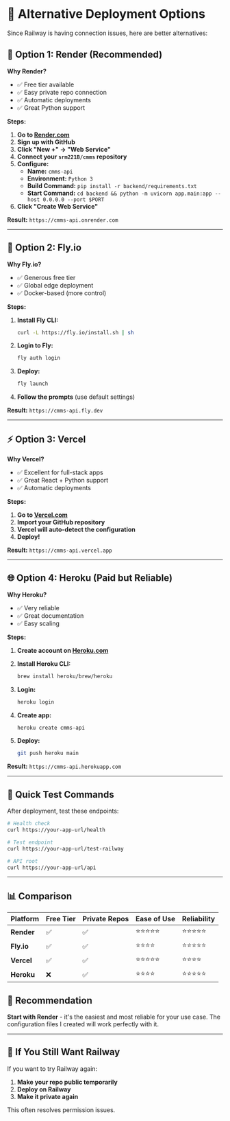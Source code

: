 # 🚀 Alternative Deployment Options

Since Railway is having connection issues, here are better alternatives:

## 🎯 **Option 1: Render (Recommended)**

**Why Render?**
- ✅ Free tier available
- ✅ Easy private repo connection
- ✅ Automatic deployments
- ✅ Great Python support

**Steps:**
1. **Go to [Render.com](https://render.com)**
2. **Sign up with GitHub**
3. **Click "New +" → "Web Service"**
4. **Connect your `srm221B/cmms` repository**
5. **Configure:**
   - **Name:** `cmms-api`
   - **Environment:** `Python 3`
   - **Build Command:** `pip install -r backend/requirements.txt`
   - **Start Command:** `cd backend && python -m uvicorn app.main:app --host 0.0.0.0 --port $PORT`
6. **Click "Create Web Service"**

**Result:** `https://cmms-api.onrender.com`

---

## 🚁 **Option 2: Fly.io**

**Why Fly.io?**
- ✅ Generous free tier
- ✅ Global edge deployment
- ✅ Docker-based (more control)

**Steps:**
1. **Install Fly CLI:**
   ```bash
   curl -L https://fly.io/install.sh | sh
   ```

2. **Login to Fly:**
   ```bash
   fly auth login
   ```

3. **Deploy:**
   ```bash
   fly launch
   ```

4. **Follow the prompts** (use default settings)

**Result:** `https://cmms-api.fly.dev`

---

## ⚡ **Option 3: Vercel**

**Why Vercel?**
- ✅ Excellent for full-stack apps
- ✅ Great React + Python support
- ✅ Automatic deployments

**Steps:**
1. **Go to [Vercel.com](https://vercel.com)**
2. **Import your GitHub repository**
3. **Vercel will auto-detect the configuration**
4. **Deploy!**

**Result:** `https://cmms-api.vercel.app`

---

## 🌐 **Option 4: Heroku (Paid but Reliable)**

**Why Heroku?**
- ✅ Very reliable
- ✅ Great documentation
- ✅ Easy scaling

**Steps:**
1. **Create account on [Heroku.com](https://heroku.com)**
2. **Install Heroku CLI:**
   ```bash
   brew install heroku/brew/heroku
   ```

3. **Login:**
   ```bash
   heroku login
   ```

4. **Create app:**
   ```bash
   heroku create cmms-api
   ```

5. **Deploy:**
   ```bash
   git push heroku main
   ```

**Result:** `https://cmms-api.herokuapp.com`

---

## 🔧 **Quick Test Commands**

After deployment, test these endpoints:

```bash
# Health check
curl https://your-app-url/health

# Test endpoint
curl https://your-app-url/test-railway

# API root
curl https://your-app-url/api
```

---

## 📊 **Comparison**

| Platform | Free Tier | Private Repos | Ease of Use | Reliability |
|----------|-----------|---------------|-------------|-------------|
| **Render** | ✅ | ✅ | ⭐⭐⭐⭐⭐ | ⭐⭐⭐⭐⭐ |
| **Fly.io** | ✅ | ✅ | ⭐⭐⭐⭐ | ⭐⭐⭐⭐⭐ |
| **Vercel** | ✅ | ✅ | ⭐⭐⭐⭐⭐ | ⭐⭐⭐⭐ |
| **Heroku** | ❌ | ✅ | ⭐⭐⭐⭐ | ⭐⭐⭐⭐⭐ |

## 🎯 **Recommendation**

**Start with Render** - it's the easiest and most reliable for your use case. The configuration files I created will work perfectly with it.

---

## 🚨 **If You Still Want Railway**

If you want to try Railway again:

1. **Make your repo public temporarily**
2. **Deploy on Railway**
3. **Make it private again**

This often resolves permission issues. 